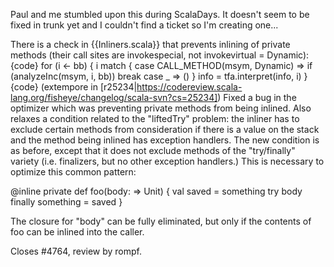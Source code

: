 Paul and me stumbled upon this during ScalaDays. It doesn't seem to be fixed in trunk yet and I couldn't find a ticket so I'm creating one...

There is a check in {{Inliners.scala}} that prevents inlining of private methods (their call sites are invokespecial, not invokevirtual = Dynamic):
{code}
for (i <- bb) {
  i match {
    case CALL_METHOD(msym, Dynamic) =>
      if (analyzeInc(msym, i, bb)) break
    case _ => ()
  }
  info = tfa.interpret(info, i)
}
{code}
(extempore in [r25234|https://codereview.scala-lang.org/fisheye/changelog/scala-svn?cs=25234]) Fixed a bug in the optimizer which was preventing private methods from
being inlined. Also relaxes a condition related to the "liftedTry"
problem: the inliner has to exclude certain methods from consideration
if there is a value on the stack and the method being inlined has
exception handlers. The new condition is as before, except that it does
not exclude methods of the "try/finally" variety (i.e. finalizers, but
no other exception handlers.) This is necessary to optimize this common
pattern:

  @inline private def foo(body: => Unit) {
    val saved = something
    try body
    finally something = saved
  }

The closure for "body" can be fully eliminated, but only if the contents
of foo can be inlined into the caller.

Closes #4764, review by rompf.
